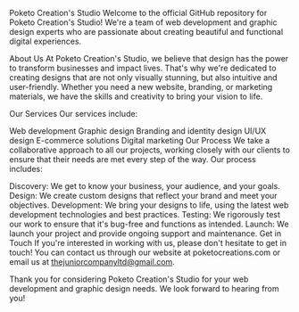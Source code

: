 Poketo Creation's Studio
Welcome to the official GitHub repository for Poketo Creation's Studio! We're a team of web development and graphic design experts who are passionate about creating beautiful and functional digital experiences.

About Us
At Poketo Creation's Studio, we believe that design has the power to transform businesses and impact lives. That's why we're dedicated to creating designs that are not only visually stunning, but also intuitive and user-friendly. Whether you need a new website, branding, or marketing materials, we have the skills and creativity to bring your vision to life.

Our Services
Our services include:

Web development
Graphic design
Branding and identity design
UI/UX design
E-commerce solutions
Digital marketing
Our Process
We take a collaborative approach to all our projects, working closely with our clients to ensure that their needs are met every step of the way. Our process includes:

Discovery: We get to know your business, your audience, and your goals.
Design: We create custom designs that reflect your brand and meet your objectives.
Development: We bring your designs to life, using the latest web development technologies and best practices.
Testing: We rigorously test our work to ensure that it's bug-free and functions as intended.
Launch: We launch your project and provide ongoing support and maintenance.
Get in Touch
If you're interested in working with us, please don't hesitate to get in touch! You can contact us through our website at poketocreations.com or email us at thejuniorcompanyltd@gmail.com.

Thank you for considering Poketo Creation's Studio for your web development and graphic design needs. We look forward to hearing from you!
